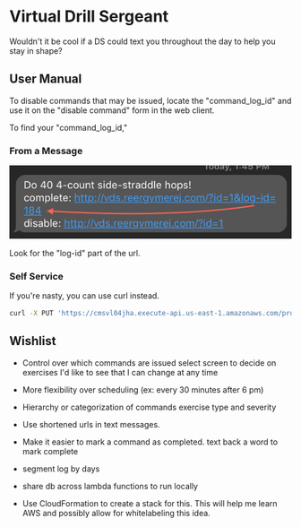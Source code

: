 # Virtual Drill Sergeant

Wouldn't it be cool if a DS could text you throughout the day to help you stay
in shape?


## User Manual

To disable commands that may be issued, locate the "command_log_id" and use it
on the "disable command" form in the web client.

To find your "command_log_id,"

### From a Message

![command log id from message](./resources/command_log_id_message.png)

Look for the "log-id" part of the url.


### Self Service

If you're nasty, you can use curl instead.

```sh
curl -X PUT 'https://cmsvl04jha.execute-api.us-east-1.amazonaws.com/prod/VirtualDrillSergeant/commands/disable/command_log_id'
```


## Wishlist


* Control over which commands are issued
  select screen to decide on exercises I'd like to see that I can change at any
  time

* More flexibility over scheduling (ex: every 30 minutes after 6 pm)

* Hierarchy or categorization of commands
  exercise type and severity




* Use shortened urls in text messages.
* Make it easier to mark a command as completed.
  text back a word to mark complete
* segment log by days
* share db across lambda functions to run locally
* Use CloudFormation to create a stack for this.  This will help me learn AWS
    and possibly allow for whitelabeling this idea.
